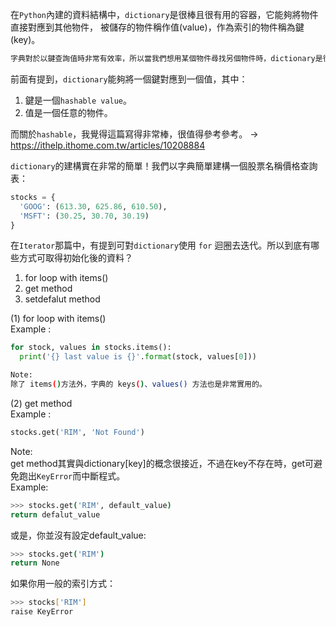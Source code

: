 在`Python`內建的資料結構中，`dictionary`是很棒且很有用的容器，它能夠將物件直接對應到其他物件，
被儲存的物件稱作值(value)，作為索引的物件稱為鍵(key)。
```bash
字典對於以鍵查詢值時非常有效率，所以當我們想用某個物件尋找另個物件時，dictionary是很好的選擇！
```
前面有提到，`dictionary`能夠將一個鍵對應到一個值，其中：
1. 鍵是一個`hashable value`。
2. 值是一個任意的物件。

而關於`hashable`，我覺得這篇寫得非常棒，很值得參考參考。
-> https://ithelp.ithome.com.tw/articles/10208884

`dictionary`的建構實在非常的簡單！我們以字典簡單建構一個股票名稱價格查詢表：
```python
stocks = {
  'GOOG': (613.30, 625.86, 610.50),
  'MSFT': (30.25, 30.70, 30.19)
}
```

在`Iterator`那篇中，有提到可對`dictionary`使用 `for` 迴圈去迭代。所以到底有哪些方式可取得初始化後的資料？
1. for loop with items()
2. get method
3. setdefalut method

(1) for loop with items()
<br>Example :
```Python
for stock, values in stocks.items():
  print('{} last value is {}'.format(stock, values[0]))
```
```bash
Note:
除了 items()方法外，字典的 keys()、values() 方法也是非常實用的。
```

(2) get method
<br>Example :
```Python
stocks.get('RIM', 'Not Found')
```

Note:
<br>get method其實與dictionary[key]的概念很接近，不過在key不存在時，get可避免跑出`KeyError`而中斷程式。
<br>Example:
```bash
>>> stocks.get('RIM', default_value)
return defalut_value
```
或是，你並沒有設定default_value:
```bash
>>> stocks.get('RIM')
return None
```
如果你用一般的索引方式：
```bash
>>> stocks['RIM']
raise KeyError
```

